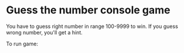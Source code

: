 # Guess the number console game

You have to guess right number in range 100-9999 to win. If you guess wrong number, you'll get a hint.

To run game:
    <python guessthenumber.py>

